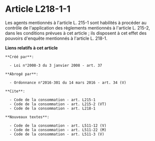 # Article L218-1-1

Les agents mentionnés à l'article L. 215-1 sont habilités à procéder au contrôle de l'application des règlements mentionnés à
l'article L. 215-2, dans les conditions prévues à cet article ; ils disposent à cet effet des pouvoirs d'enquête mentionnés à
l'article L. 218-1.

**Liens relatifs à cet article**

	**Créé par**:

	  - Loi n°2008-3 du 3 janvier 2008 - art. 37

	**Abrogé par**:

	  - Ordonnance n°2016-301 du 14 mars 2016 - art. 34 (V)

	**Cite**:

	  - Code de la consommation - art. L215-1
	  - Code de la consommation - art. L215-2 (VT)
	  - Code de la consommation - art. L218-1

	**Nouveaux textes**:

	  - Code de la consommation - art. L511-12 (V)
	  - Code de la consommation - art. L511-22 (M)
	  - Code de la consommation - art. L511-3 (V)
